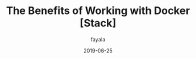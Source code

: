 ---
author: "fayala"
date: "2019-06-25"
title: "The Benefits of Working with Docker [Stack]"
excerpt: "The Benefits of Working with Docker [Stack]"
publish: false
---